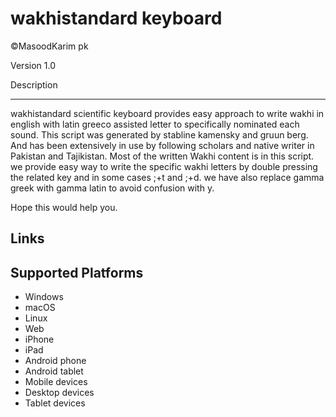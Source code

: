 wakhistandard keyboard
==============

©MasoodKarim pk

Version 1.0

Description

-----------

wakhistandard scientific keyboard provides easy approach to write wakhi in english with latin greeco assisted letter to specifically nominated each sound.
This script was generated by stabline kamensky and gruun berg. And has been extensively in use by following scholars and native writer in Pakistan and Tajikistan. Most of the written Wakhi content is in this script.
we provide easy way to write the specific wakhi letters by double pressing the related key and in some cases ;+t and ;+d. 
we have also replace gamma greek with gamma latin to avoid confusion with y.

Hope this would help you.

Links
-----

Supported Platforms
-------------------
 * Windows
 * macOS
 * Linux
 * Web
 * iPhone
 * iPad
 * Android phone
 * Android tablet
 * Mobile devices
 * Desktop devices
 * Tablet devices

